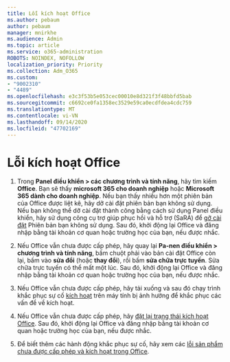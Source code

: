 ```yaml
---
title: Lỗi kích hoạt Office
ms.author: pebaum
author: pebaum
manager: mnirkhe
ms.audience: Admin
ms.topic: article
ms.service: o365-administration
ROBOTS: NOINDEX, NOFOLLOW
localization_priority: Priority
ms.collection: Adm_O365
ms.custom:
- "9002310"
- "4489"
ms.openlocfilehash: e3c3f53b5e053cec00010e8d321f3f48bbfd5bab
ms.sourcegitcommit: c6692ce0fa1358ec3529e59ca0ecdfdea4cdc759
ms.translationtype: MT
ms.contentlocale: vi-VN
ms.lasthandoff: 09/14/2020
ms.locfileid: "47702169"
---
```

# <a name="office-activation-errors"></a>Lỗi kích hoạt Office

1. Trong **Panel điều khiển > các chương trình và tính năng**, hãy tìm kiếm **Office**. Bạn sẽ thấy **microsoft 365 cho doanh nghiệp** hoặc **Microsoft 365 dành cho doanh nghiệp**. Nếu bạn thấy nhiều hơn một phiên bản của Office được liệt kê, hãy dỡ cài đặt phiên bản bạn không sử dụng. Nếu bạn không thể dỡ cài đặt thành công bằng cách sử dụng Panel điều khiển, hãy sử dụng công cụ trợ giúp phục hồi và hỗ trợ (SaRA) để [gỡ cài đặt](https://aka.ms/SARA-OfficeUninstall-Alchemy) Phiên bản bạn không sử dụng. Sau đó, khởi động lại Office và đăng nhập bằng tài khoản cơ quan hoặc trường học của bạn, nếu được nhắc. 

2. Nếu Office vẫn chưa được cấp phép, hãy quay lại **Pa-nen điều khiển > chương trình và tính năng**, bấm chuột phải vào bản cài đặt Office còn lại, bấm vào **sửa đổi** (hoặc **thay đổi**), rồi bấm **sửa chữa trực tuyến**. Sửa chữa trực tuyến có thể mất một lúc. Sau đó, khởi động lại Office và đăng nhập bằng tài khoản cơ quan hoặc trường học của bạn, nếu được nhắc. 

3. Nếu Office vẫn chưa được cấp phép, hãy tải xuống và sau đó chạy trình khắc phục sự cố [kích hoạt](https://aka.ms/SARA-OfficeActivation-Alchemy) trên máy tính bị ảnh hưởng để khắc phục các vấn đề về kích hoạt. 

4. Nếu Office vẫn chưa được cấp phép, hãy [đặt lại trạng thái kích hoạt Office](https://docs.microsoft.com/office365/troubleshoot/activation/reset-office-365-proplus-activation-state). Sau đó, khởi động lại Office và đăng nhập bằng tài khoản cơ quan hoặc trường học của bạn, nếu được nhắc.  

5. Để biết thêm các hành động khắc phục sự cố, hãy xem các [lỗi sản phẩm chưa được cấp phép và kích hoạt trong Office](https://support.office.com/article/unlicensed-product-and-activation-errors-in-office-0d23d3c0-c19c-4b2f-9845-5344fedc4380).
